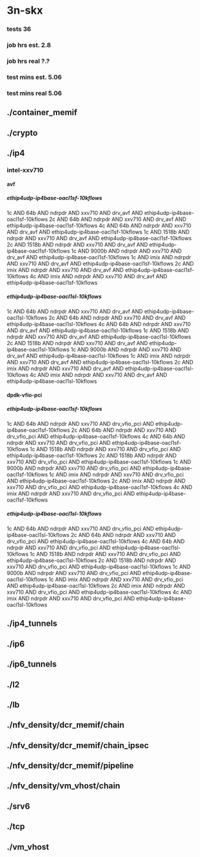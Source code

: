 # 3n-skx
### tests 36
### job hrs est. 2.8
### job hrs real ?.?
### test mins est. 5.06
### test mins real 5.06
## ./container_memif
## ./crypto
## ./ip4
### intel-xxv710
#### avf
##### ethip4udp-ip4base-oacl1sf-10kflows
1c AND 64b AND ndrpdr AND xxv710 AND drv_avf AND ethip4udp-ip4base-oacl1sf-10kflows
2c AND 64b AND ndrpdr AND xxv710 AND drv_avf AND ethip4udp-ip4base-oacl1sf-10kflows
4c AND 64b AND ndrpdr AND xxv710 AND drv_avf AND ethip4udp-ip4base-oacl1sf-10kflows
1c AND 1518b AND ndrpdr AND xxv710 AND drv_avf AND ethip4udp-ip4base-oacl1sf-10kflows
2c AND 1518b AND ndrpdr AND xxv710 AND drv_avf AND ethip4udp-ip4base-oacl1sf-10kflows
1c AND 9000b AND ndrpdr AND xxv710 AND drv_avf AND ethip4udp-ip4base-oacl1sf-10kflows
1c AND imix AND ndrpdr AND xxv710 AND drv_avf AND ethip4udp-ip4base-oacl1sf-10kflows
2c AND imix AND ndrpdr AND xxv710 AND drv_avf AND ethip4udp-ip4base-oacl1sf-10kflows
4c AND imix AND ndrpdr AND xxv710 AND drv_avf AND ethip4udp-ip4base-oacl1sf-10kflows
##### ethip4udp-ip4base-oacl1sl-10kflows
1c AND 64b AND ndrpdr AND xxv710 AND drv_avf AND ethip4udp-ip4base-oacl1sl-10kflows
2c AND 64b AND ndrpdr AND xxv710 AND drv_avf AND ethip4udp-ip4base-oacl1sl-10kflows
4c AND 64b AND ndrpdr AND xxv710 AND drv_avf AND ethip4udp-ip4base-oacl1sl-10kflows
1c AND 1518b AND ndrpdr AND xxv710 AND drv_avf AND ethip4udp-ip4base-oacl1sl-10kflows
2c AND 1518b AND ndrpdr AND xxv710 AND drv_avf AND ethip4udp-ip4base-oacl1sl-10kflows
1c AND 9000b AND ndrpdr AND xxv710 AND drv_avf AND ethip4udp-ip4base-oacl1sl-10kflows
1c AND imix AND ndrpdr AND xxv710 AND drv_avf AND ethip4udp-ip4base-oacl1sl-10kflows
2c AND imix AND ndrpdr AND xxv710 AND drv_avf AND ethip4udp-ip4base-oacl1sl-10kflows
4c AND imix AND ndrpdr AND xxv710 AND drv_avf AND ethip4udp-ip4base-oacl1sl-10kflows
#### dpdk-vfio-pci
##### ethip4udp-ip4base-oacl1sf-10kflows
1c AND 64b AND ndrpdr AND xxv710 AND drv_vfio_pci AND ethip4udp-ip4base-oacl1sf-10kflows
2c AND 64b AND ndrpdr AND xxv710 AND drv_vfio_pci AND ethip4udp-ip4base-oacl1sf-10kflows
4c AND 64b AND ndrpdr AND xxv710 AND drv_vfio_pci AND ethip4udp-ip4base-oacl1sf-10kflows
1c AND 1518b AND ndrpdr AND xxv710 AND drv_vfio_pci AND ethip4udp-ip4base-oacl1sf-10kflows
2c AND 1518b AND ndrpdr AND xxv710 AND drv_vfio_pci AND ethip4udp-ip4base-oacl1sf-10kflows
1c AND 9000b AND ndrpdr AND xxv710 AND drv_vfio_pci AND ethip4udp-ip4base-oacl1sf-10kflows
1c AND imix AND ndrpdr AND xxv710 AND drv_vfio_pci AND ethip4udp-ip4base-oacl1sf-10kflows
2c AND imix AND ndrpdr AND xxv710 AND drv_vfio_pci AND ethip4udp-ip4base-oacl1sf-10kflows
4c AND imix AND ndrpdr AND xxv710 AND drv_vfio_pci AND ethip4udp-ip4base-oacl1sf-10kflows
##### ethip4udp-ip4base-oacl1sl-10kflows
1c AND 64b AND ndrpdr AND xxv710 AND drv_vfio_pci AND ethip4udp-ip4base-oacl1sl-10kflows
2c AND 64b AND ndrpdr AND xxv710 AND drv_vfio_pci AND ethip4udp-ip4base-oacl1sl-10kflows
4c AND 64b AND ndrpdr AND xxv710 AND drv_vfio_pci AND ethip4udp-ip4base-oacl1sl-10kflows
1c AND 1518b AND ndrpdr AND xxv710 AND drv_vfio_pci AND ethip4udp-ip4base-oacl1sl-10kflows
2c AND 1518b AND ndrpdr AND xxv710 AND drv_vfio_pci AND ethip4udp-ip4base-oacl1sl-10kflows
1c AND 9000b AND ndrpdr AND xxv710 AND drv_vfio_pci AND ethip4udp-ip4base-oacl1sl-10kflows
1c AND imix AND ndrpdr AND xxv710 AND drv_vfio_pci AND ethip4udp-ip4base-oacl1sl-10kflows
2c AND imix AND ndrpdr AND xxv710 AND drv_vfio_pci AND ethip4udp-ip4base-oacl1sl-10kflows
4c AND imix AND ndrpdr AND xxv710 AND drv_vfio_pci AND ethip4udp-ip4base-oacl1sl-10kflows
## ./ip4_tunnels
## ./ip6
## ./ip6_tunnels
## ./l2
## ./lb
## ./nfv_density/dcr_memif/chain
## ./nfv_density/dcr_memif/chain_ipsec
## ./nfv_density/dcr_memif/pipeline
## ./nfv_density/vm_vhost/chain
## ./srv6
## ./tcp
## ./vm_vhost
